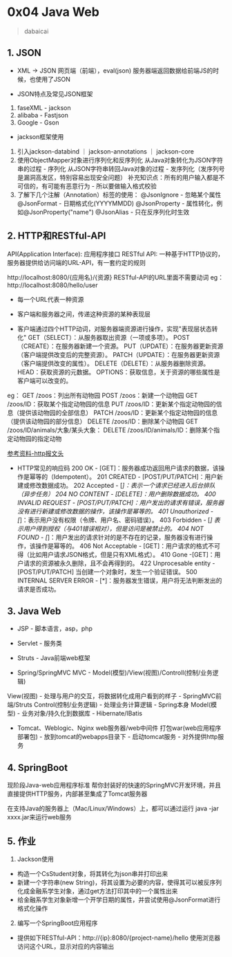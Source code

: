 # 0x04 Java Web
> dabaicai

## 1. JSON
+ XML -> JSON
网页端（前端），eval(json)
服务器端返回数据给前端JS的时候，也使用了JSON

+ JSON特点及常见JSON框架
1. faseXML - jackson
2. alibaba - Fastjson
3. Google - Gson

+ jackson框架使用
1. 引入jackson-databind ｜ jackson-annotations ｜ jackson-core
2. 使用ObjectMapper对象进行序列化和反序列化
   从Java对象转化为JSON字符串的过程 - 序列化
   从JSON字符串转回Java对象的过程 - 发序列化（发序列号是漏洞高发区，特别容易出现安全问题）
   补充知识点：所有的用户输入都是不可信的，有可能有恶意行为 - 所以要做输入格式校验
3. 了解下几个注解（Annotation）标签的使用：
   @JsonIgnore - 忽略某个属性
   @JsonFormat - 日期格式化(YYYYMMDD)
   @JsonProperty - 属性转化，例如@JsonProperty("name")
   @JsonAlias - 只在反序列化时生效

## 2. HTTP和RESTful-API
API(Application Interface): 应用程序接口
RESTful API: 一种基于HTTP协议的，服务器提供给访问端的URL-API，有一套约定的规则

http://localhost:8080/{应用名}/{资源}
RESTful-API的URL里面不需要动词
eg：
http://localhost:8080/hello/user

+ 每一个URL代表一种资源

+ 客户端和服务器之间，传递这种资源的某种表现层

+ 客户端通过四个HTTP动词，对服务器端资源进行操作，实现"表现层状态转化"
  GET（SELECT）：从服务器取出资源（一项或多项）。
  POST（CREATE）：在服务器新建一个资源。
  PUT（UPDATE）：在服务器更新资源（客户端提供改变后的完整资源）。
  PATCH（UPDATE）：在服务器更新资源（客户端提供改变的属性）。
  DELETE（DELETE）：从服务器删除资源。
  HEAD：获取资源的元数据。
  OPTIONS：获取信息，关于资源的哪些属性是客户端可以改变的。
  
eg：
GET /zoos：列出所有动物园
POST /zoos：新建一个动物园
GET /zoos/ID：获取某个指定动物园的信息
PUT /zoos/ID：更新某个指定动物园的信息（提供该动物园的全部信息）
PATCH /zoos/ID：更新某个指定动物园的信息（提供该动物园的部分信息）
DELETE /zoos/ID：删除某个动物园
GET /zoos/ID/animals/大象/某头大象：
DELETE /zoos/ID/animals/ID：删除某个指定动物园的指定动物

[参考资料-http报文头](https://www.cnblogs.com/Leo_wl/p/6392118.html)

+ HTTP常见的响应码
  200 OK - [GET]：服务器成功返回用户请求的数据，该操作是幂等的（Idempotent）。
  201 CREATED - [POST/PUT/PATCH]：用户新建或修改数据成功。
  202 Accepted - [*]：表示一个请求已经进入后台排队（异步任务）
  204 NO CONTENT - [DELETE]：用户删除数据成功。
  400 INVALID REQUEST - [POST/PUT/PATCH]：用户发出的请求有错误，服务器没有进行新建或修改数据的操作，该操作是幂等的。
  401 Unauthorized - [*]：表示用户没有权限（令牌、用户名、密码错误）。
  403 Forbidden - [*] 表示用户得到授权（与401错误相对），但是访问是被禁止的。
  404 NOT FOUND - [*]：用户发出的请求针对的是不存在的记录，服务器没有进行操作，该操作是幂等的。
  406 Not Acceptable - [GET]：用户请求的格式不可得（比如用户请求JSON格式，但是只有XML格式）。
  410 Gone -[GET]：用户请求的资源被永久删除，且不会再得到的。
  422 Unprocesable entity - [POST/PUT/PATCH] 当创建一个对象时，发生一个验证错误。
  500 INTERNAL SERVER ERROR - [*]：服务器发生错误，用户将无法判断发出的请求是否成功。

## 3. Java Web
+ JSP - 脚本语言，asp，php

+ Servlet - 服务类

+ Struts - Java前端web框架

+ Spring/SpringMVC
MVC - Model(模型)/View(视图)/Controll(控制/业务逻辑)

View(视图) - 处理与用户的交互，将数据转化成用户看到的样子 - SpringMVC前端/Struts
Control(控制/业务逻辑) - 处理业务计算逻辑 - Spring本身
Model(模型) - 业务对象/持久化到数据库 - Hibernate/IBatis

+ Tomcat、Weblogic、Nginx
web服务器/web中间件
打包war(web应用程序部署包) - 放到tomcat的webapps目录下 - 启动tomcat服务 - 对外提供http服务

## 4. SpringBoot
现阶段Java-web应用程序标准
帮你封装好的快速的SpringMVC开发环境，并且直接提供HTTP服务，内部甚至集成了Tomcat服务器

在支持Java的服务器上（Mac/Linux/Windows）上，都可以通过运行 java -jar xxxx.jar来运行web服务

## 5. 作业
1. Jackson使用
  - 构造一个CsStudent对象，将其转化为json串并打印出来
  - 新建一个字符串(new String)，将其设置为必要的内容，使得其可以被反序列化成金融系学生对象，通过get方法打印其中的一个属性出来
  - 给金融系学生对象新增一个开学日期的属性，并尝试使用@JsonFormat进行格式化操作

2. 编写一个SpringBoot应用程序
  - 提供如下RESTful-API：http://{ip}:8080/{project-name}/hello
  使用浏览器访问这个URL，显示对应的内容输出
